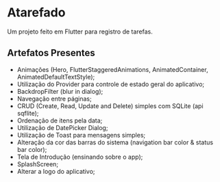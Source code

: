 # Atarefado

Um projeto feito em Flutter para registro de tarefas.

<h2>Artefatos Presentes</h2>
<ul>
  <li>Animações (Hero, FlutterStaggeredAnimations, AnimatedContainer, AnimatedDefaultTextStyle);</li>
  <li>Utilização do Provider para controle de estado geral do aplicativo;</li>
  <li>BackdropFilter (blur in dialog);</li>
  <li>Navegação entre páginas;</li>
  <li>CRUD (Create, Read, Update and Delete) simples com SQLite (api sqflite);</li>
  <li>Ordenação de itens pela data;</li>
  <li>Utilização de DatePicker Dialog;</li>
  <li>Utilização de Toast para mensagens simples;</li>
  <li>Alteração da cor das barras do sistema (navigation bar color & status bar color);</li>
  <li>Tela de Introdução (ensinando sobre o app);</li>
  <li>SplashScreen;</li>
  <li>Alterar a logo do aplicativo;</li>
</ul>
